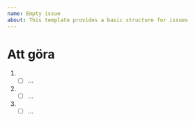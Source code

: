 ```yaml
---
name: Empty issue
about: This template provides a basic structure for issues
---
```


# Att göra
1. - [ ] ...
2. - [ ] ...
3. - [ ] ...
